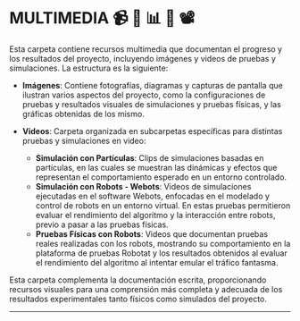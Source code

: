 # MULTIMEDIA 📹 📸 📊 📼 📽 

Esta carpeta contiene recursos multimedia que documentan el progreso y los resultados del proyecto, incluyendo imágenes y videos de pruebas y simulaciones. La estructura es la siguiente:

- **Imágenes**: Contiene fotografías, diagramas y capturas de pantalla que ilustran varios aspectos del proyecto, como la configuraciones de pruebas y resultados visuales de simulaciones y pruebas físicas, y las gráficas obtenidas de los mismo.

- **Videos**: Carpeta organizada en subcarpetas específicas para distintas pruebas y simulaciones en video:

  - **Simulación con Partículas**: Clips de simulaciones basadas en partículas, en las cuales se muestran las dinámicas y efectos que representan el comportamiento esperado en un entorno controlado.
  - **Simulación con Robots - Webots**: Videos de simulaciones ejecutadas en el software Webots, enfocadas en el modelado y control de robots en un entorno virtual. En estas pruebas permitieron evaluar el rendimiento del algoritmo y la interacción entre robots, previo a pasar a las pruebas físicas.
  - **Pruebas Físicas con Robots**: Videos que documentan pruebas reales realizadas con los robots, mostrando su comportamiento en la plataforma de pruebas Robotat y los resultados obtenidos al evaluar el rendimiento del algoritmo al intentar emular el tráfico fantasma.

Esta carpeta complementa la documentación escrita, proporcionando recursos visuales para una comprensión más completa y adecuada de los resultados experimentales tanto físicos como simulados del proyecto.

--- 
